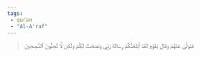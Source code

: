 ```yaml
---
tags: 
 - quran 
 - "Al-A'raf"
---
```


> فَتَوَلَّىٰ عَنۡهُمۡ وَقَالَ يَٰقَوۡمِ لَقَدۡ أَبۡلَغۡتُكُمۡ رِسَالَةَ رَبِّي وَنَصَحۡتُ لَكُمۡ وَلَٰكِن لَّا تُحِبُّونَ ٱلنَّـٰصِحِينَ
